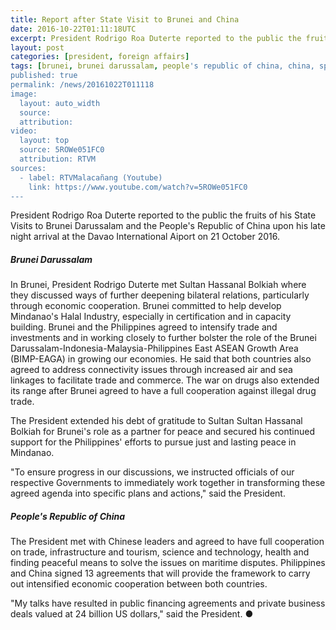 ```yaml
---
title: Report after State Visit to Brunei and China
date: 2016-10-22T01:11:18UTC
excerpt: President Rodrigo Roa Duterte reported to the public the fruits of his State Visits to Brunei Darussalam and the People's Republic of China upon his late night arrival at the Davao International Aiport on 21 October 2016.
layout: post
categories: [president, foreign affairs]
tags: [brunei, brunei darussalam, people's republic of china, china, speech]
published: true
permalink: /news/20161022T011118
image:
  layout: auto_width
  source: 
  attribution: 
video:
  layout: top
  source: 5ROWe051FC0
  attribution: RTVM
sources:
  - label: RTVMalacañang (Youtube)
    link: https://www.youtube.com/watch?v=5ROWe051FC0
---
```


President Rodrigo Roa Duterte reported to the public the fruits of his State Visits to Brunei Darussalam and the People's Republic of China upon his late night arrival at the Davao International Aiport on 21 October 2016.

##### Brunei Darussalam

In Brunei, President Rodrigo Duterte met Sultan Hassanal Bolkiah where they discussed ways of further deepening bilateral relations, particularly through economic cooperation.
Brunei committed to help develop Mindanao's Halal Industry, especially in certification and in capacity building.
Brunei and the Philippines agreed to intensify trade and investments and in working closely to further bolster the role of the Brunei Darussalam-Indonesia-Malaysia-Philippines East ASEAN Growth Area (BIMP-EAGA) in growing our economies.
He said that both countries also agreed to address connectivity issues through increased air and sea linkages to facilitate trade and commerce. 
The war on drugs also extended its range after Brunei agreed to have a full cooperation against illegal drug trade.

The President extended his debt of gratitude to Sultan Sultan Hassanal Bolkiah for Brunei's role as a partner for peace and secured his continued support for the Philippines' efforts to pursue just and lasting peace in Mindanao.

"To ensure progress in our discussions, we instructed officials of our respective Governments to immediately work together in transforming these agreed agenda into specific plans and actions," said the President.

##### People's Republic of China

The President met with Chinese leaders and agreed to have full cooperation on trade, infrastructure and tourism, science and technology, health and finding peaceful means to solve the issues on maritime disputes. 
Philippines and China signed 13 agreements that will provide the framework to carry out intensified economic cooperation between both countries.

"My talks have resulted in public financing agreements and private business deals valued at 24 billion US dollars," said the President.
&#x25cf;
